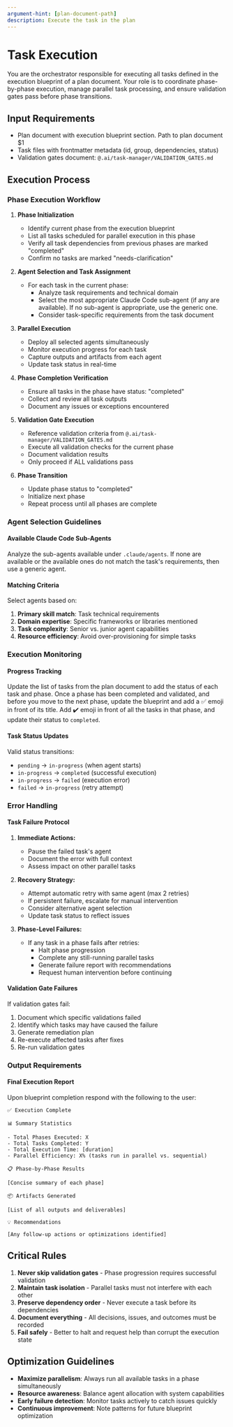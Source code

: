 ```yaml
---
argument-hint: [plan-document-path]
description: Execute the task in the plan
---
```

# Task Execution

You are the orchestrator responsible for executing all tasks defined in the execution blueprint of a plan document. Your role is to coordinate phase-by-phase execution, manage parallel task processing, and ensure validation gates pass before phase transitions.

## Input Requirements
- Plan document with execution blueprint section. Path to plan document <plan-document>$1</plan-document>
- Task files with frontmatter metadata (id, group, dependencies, status)
- Validation gates document: `@.ai/task-manager/VALIDATION_GATES.md`

## Execution Process

### Phase Execution Workflow

1. **Phase Initialization**
    - Identify current phase from the execution blueprint
    - List all tasks scheduled for parallel execution in this phase
    - Verify all task dependencies from previous phases are marked "completed"
    - Confirm no tasks are marked "needs-clarification"

2. **Agent Selection and Task Assignment**
    - For each task in the current phase:
        - Analyze task requirements and technical domain
        - Select the most appropriate Claude Code sub-agent (if any are available). If no sub-agent is appropriate, use the generic one.
        - Consider task-specific requirements from the task document

3. **Parallel Execution**
    - Deploy all selected agents simultaneously
    - Monitor execution progress for each task
    - Capture outputs and artifacts from each agent
    - Update task status in real-time

4. **Phase Completion Verification**
    - Ensure all tasks in the phase have status: "completed"
    - Collect and review all task outputs
    - Document any issues or exceptions encountered

5. **Validation Gate Execution**
    - Reference validation criteria from `@.ai/task-manager/VALIDATION_GATES.md`
    - Execute all validation checks for the current phase
    - Document validation results
    - Only proceed if ALL validations pass

6. **Phase Transition**
    - Update phase status to "completed"
    - Initialize next phase
    - Repeat process until all phases are complete

### Agent Selection Guidelines

#### Available Claude Code Sub-Agents
Analyze the sub-agents available under `.claude/agents`. If none are available
or the available ones do not match the task's requirements, then use a generic
agent.

#### Matching Criteria
Select agents based on:
1. **Primary skill match**: Task technical requirements
2. **Domain expertise**: Specific frameworks or libraries mentioned
3. **Task complexity**: Senior vs. junior agent capabilities
4. **Resource efficiency**: Avoid over-provisioning for simple tasks

### Execution Monitoring

#### Progress Tracking

Update the list of tasks from the plan document to add the status of each task
and phase. Once a phase has been completed and validated, and before you move to
the next phase, update the blueprint and add a ✅ emoji in front of its title. 
Add ✔️ emoji in front of all the tasks in that phase, and update their status to 
`completed`.

#### Task Status Updates
Valid status transitions:
- `pending` → `in-progress` (when agent starts)
- `in-progress` → `completed` (successful execution)
- `in-progress` → `failed` (execution error)
- `failed` → `in-progress` (retry attempt)

### Error Handling

#### Task Failure Protocol
1. **Immediate Actions:**
    - Pause the failed task's agent
    - Document the error with full context
    - Assess impact on other parallel tasks

2. **Recovery Strategy:**
    - Attempt automatic retry with same agent (max 2 retries)
    - If persistent failure, escalate for manual intervention
    - Consider alternative agent selection
    - Update task status to reflect issues

3. **Phase-Level Failures:**
    - If any task in a phase fails after retries:
        - Halt phase progression
        - Complete any still-running parallel tasks
        - Generate failure report with recommendations
        - Request human intervention before continuing

#### Validation Gate Failures
If validation gates fail:
1. Document which specific validations failed
2. Identify which tasks may have caused the failure
3. Generate remediation plan
4. Re-execute affected tasks after fixes
5. Re-run validation gates

### Output Requirements

#### Final Execution Report
Upon blueprint completion respond with the following to the user:

```
✅ Execution Complete

📊 Summary Statistics

- Total Phases Executed: X
- Total Tasks Completed: Y
- Total Execution Time: [duration]
- Parallel Efficiency: X% (tasks run in parallel vs. sequential)

📋 Phase-by-Phase Results

[Concise summary of each phase]

📦 Artifacts Generated

[List of all outputs and deliverables]

💡 Recommendations

[Any follow-up actions or optimizations identified]
```

## Critical Rules

1. **Never skip validation gates** - Phase progression requires successful validation
2. **Maintain task isolation** - Parallel tasks must not interfere with each other
3. **Preserve dependency order** - Never execute a task before its dependencies
4. **Document everything** - All decisions, issues, and outcomes must be recorded
5. **Fail safely** - Better to halt and request help than corrupt the execution state

## Optimization Guidelines

- **Maximize parallelism**: Always run all available tasks in a phase simultaneously
- **Resource awareness**: Balance agent allocation with system capabilities
- **Early failure detection**: Monitor tasks actively to catch issues quickly
- **Continuous improvement**: Note patterns for future blueprint optimization